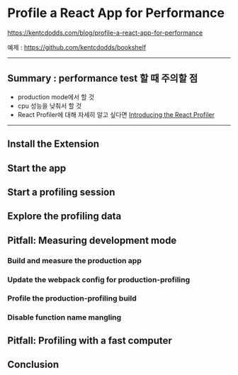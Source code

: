 # Profile a React App for Performance

https://kentcdodds.com/blog/profile-a-react-app-for-performance

예제 : https://github.com/kentcdodds/bookshelf

---

## Summary : performance test 할 때 주의할 점

-   production mode에서 할 것
-   cpu 성능을 낮춰서 할 것
-   React Profiler에 대해 자세히 알고 싶다면 [Introducing the React Profiler](https://reactjs.org/blog/2018/09/10/introducing-the-react-profiler.html)

---

## Install the Extension

## Start the app

## Start a profiling session

## Explore the profiling data

## Pitfall: Measuring development mode

### Build and measure the production app

### Update the webpack config for production-profiling

### Profile the production-profiling build

### Disable function name mangling

## Pitfall: Profiling with a fast computer

## Conclusion
